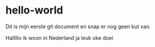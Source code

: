 # hello-world
Dit is mijn eerste git document en snap er nog geen kut van

Halllllo ik woon in Nederland ja leuk oke doei
